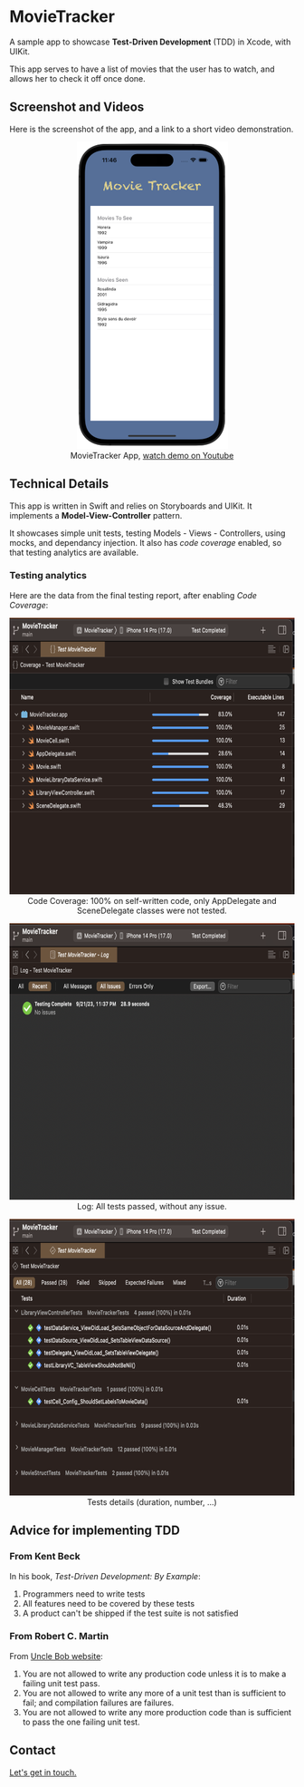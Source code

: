 <!--
 * **********************************************************
 * Author: Balita Rakotonarivo								*
 * Date: September 2023										*
 * Context: Deliberate practice, as an iOS developper		*
 * Language: Swift 											*
 * **********************************************************
-->


# MovieTracker

A sample app to showcase **Test-Driven Development** (TDD) in Xcode, with UIKit.

This app serves to have a list of movies that the user has to watch, and allows her to check it off once done.

## Screenshot and Videos 

Here is the screenshot of the app, and a link to a short video demonstration.
<p  align="center"><a href="https://youtube.com/shorts/mSlzWnqIKWw?feature=share">
<img src="./img/MovieTrackerCapture.png" width="267" height="542" alt="MovieTracker App screen, with a link to youtbe video">
</a><br/>
MovieTracker App, <a target=”_blank” href="https://youtube.com/shorts/mSlzWnqIKWw?feature=share">watch demo on Youtube</a>
</p>

## Technical Details


This app is written in Swift and relies on Storyboards and UIKit. It implements a **Model-View-Controller** pattern.

It showcases simple unit tests, testing Models - Views - Controllers, using mocks, and dependancy injection. It also has *code coverage* enabled, so that testing analytics are available.


### Testing analytics

Here are the data from the final testing report, after enabling *Code Coverage*:

<p align="center">
<img src="./img/CodeCoverage.png" width="691" height="488" alt="Code Coverage screen capture"><br/>
Code Coverage: 100% on self-written code, only AppDelegate and SceneDelegate classes were not tested.
</p>

<p align="center">
<img src="./img/Log.png" width="691" height="488" alt="Log screen capture"><br/>
Log: All tests passed, without any issue.
</p>

<p align="center">
<img src="./img/Tests.png" width="691" height="488" alt="Tests screen capture "><br/>
Tests details (duration, number, ...)
</p>

## Advice for implementing TDD

### From Kent Beck

In his book, *Test-Driven Development: By Example*:
>
1. Programmers need to write tests
2. All features need to be covered by these tests
3. A product can't be shipped if the test suite is not satisfied

### From Robert C. Martin

From [Uncle Bob website](http://www.butunclebob.com/ArticleS.UncleBob.TheThreeRulesOfTdd):
>
1. You are not allowed to write any production code unless it is to make a failing unit test pass.
2. You are not allowed to write any more of a unit test than is sufficient to fail; and compilation failures are failures.
3. You are not allowed to write any more production code than is sufficient to pass the one failing unit test.

<!--
### New Horizons

Test-Driven Development: By Example by Kent Beck

Test-Driven iOS Development with Swift by Dr. Dominik
Hauser

XCTAssert classes deep dive
-->


## Contact

<a href="mailto:jery.sarim@gmail.com?subject=SwiftUI-GeniusApp">Let's get in touch.</a> 
